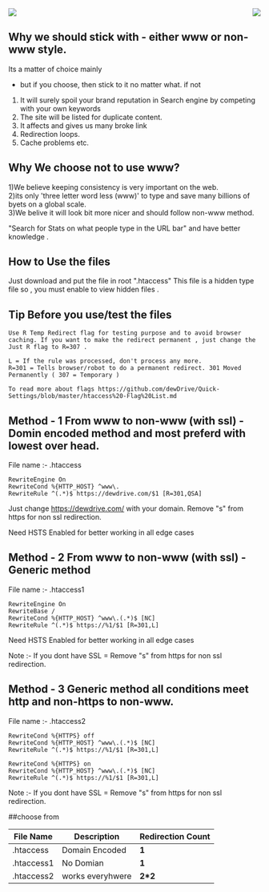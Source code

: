 <img src="https://global.dewdrive.com/thegreatcompany/emblem/dew_black_logo.png" align="right" />
<img src="https://global.dewdrive.com/thegreatcompany/help/github/www-or-non-www.png" align="center" />



## Why we should stick with - either www or non-www style.
Its a matter of choice mainly 
 
 - but if you choose, then stick to it no matter what.
 if not
 
 1) It will surely spoil your brand reputation in Search engine by competing with your own keywords 
 2) The site will be listed for duplicate content.
 3) It affects and gives us many broke link
 4) Redirection loops.
 5) Cache problems etc.
 
 
## Why  We choose not to use www?

1)We believe keeping consistency is very important on the web. <br>
2)its only 'three letter word less (www)' to type and save many billions of byets on a global scale.<br>
3)We belive it will look bit more nicer and should follow non-www method. <br>




"Search for Stats on what people type in the URL bar" and have better knowledge .

## How to Use the files 

Just download and  put the file in root ".htaccess" 
This file is a hidden type file so , you must enable to view hidden files .

## Tip Before you use/test the files 
```
Use R Temp Redirect flag for testing purpose and to avoid browser caching. If you want to make the redirect permanent , just change the Just R flag to R=307 .

L = If the rule was processed, don't process any more.
R=301 = Tells browser/robot to do a permanent redirect. 301 Moved Permanently ( 307 = Temporary )

To read more about flags https://github.com/dewDrive/Quick-Settings/blob/master/htaccess%20-Flag%20List.md
```

 ## Method - 1 From www to non-www (with ssl) - Domin encoded method and most preferd with lowest over head.


File name :- .htaccess
  
```
RewriteEngine On
RewriteCond %{HTTP_HOST} ^www\.
RewriteRule ^(.*)$ https://dewdrive.com/$1 [R=301,QSA]

```
Just change https://dewdrive.com/ with your domain. Remove "s" from https for non ssl redirection.

Need HSTS Enabled for better working in all edge cases  


 ## Method - 2 From www to non-www (with ssl) - Generic method 


File name :- .htaccess1
  
```
RewriteEngine On
RewriteBase /
RewriteCond %{HTTP_HOST} ^www\.(.*)$ [NC]
RewriteRule ^(.*)$ https://%1/$1 [R=301,L]
```
Need HSTS Enabled for better working in all edge cases  

Note :- If you dont have SSL = Remove "s" from https for non ssl redirection.

 ## Method - 3 Generic method all conditions meet http and non-https to non-www.


File name :- .htaccess2
  
```
RewriteCond %{HTTPS} off
RewriteCond %{HTTP_HOST} ^www\.(.*)$ [NC]
RewriteRule ^(.*)$ https://%1/$1 [R=301,L]

RewriteCond %{HTTPS} on
RewriteCond %{HTTP_HOST} ^www\.(.*)$ [NC]
RewriteRule ^(.*)$ https://%1/$1 [R=301,L]

```

Note :- If you dont have SSL = Remove "s" from https for non ssl redirection.

##choose from 

| File Name  | Description      | Redirection Count  |
| ---------- | --------------   | ------------------ |
| .htaccess  | Domain Encoded   |       **1**        |
| .htaccess1 | No Domian        |       **1**        |
| .htaccess2 | works everyhwere |      **2*2**       |

